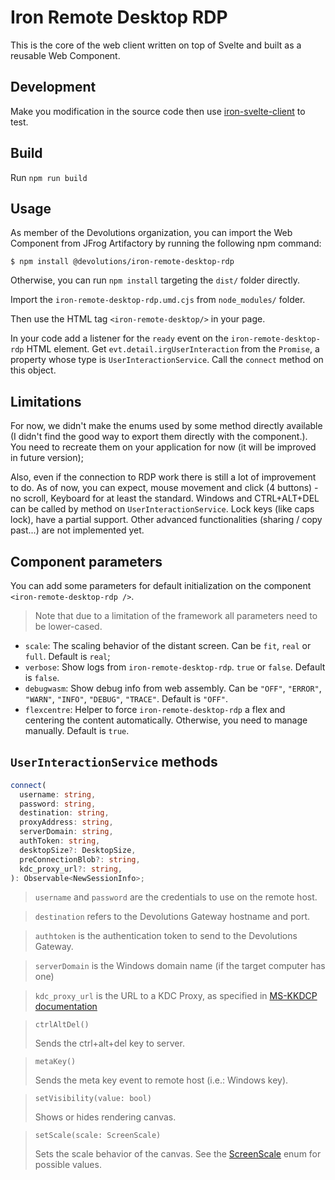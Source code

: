 # Iron Remote Desktop RDP

This is the core of the web client written on top of Svelte and built as a reusable Web Component.

## Development

Make you modification in the source code then use [iron-svelte-client](../iron-svelte-client) to test.

## Build

Run `npm run build`

## Usage

As member of the Devolutions organization, you can import the Web Component from JFrog Artifactory by running the following npm command:

```shell
$ npm install @devolutions/iron-remote-desktop-rdp
```

Otherwise, you can run `npm install` targeting the `dist/` folder directly.

Import the `iron-remote-desktop-rdp.umd.cjs` from `node_modules/` folder.

Then use the HTML tag `<iron-remote-desktop/>` in your page.

In your code add a listener for the `ready` event on the `iron-remote-desktop-rdp` HTML element.
Get `evt.detail.irgUserInteraction` from the `Promise`, a property whose type is `UserInteractionService`.
Call the `connect` method on this object.

## Limitations

For now, we didn't make the enums used by some method directly available (I didn't find the good way to export them directly with the component.).
You need to recreate them on your application for now (it will be improved in future version);

Also, even if the connection to RDP work there is still a lot of improvement to do.
As of now, you can expect, mouse movement and click (4 buttons) - no scroll, Keyboard for at least the standard.
Windows and CTRL+ALT+DEL can be called by method on `UserInteractionService`.
Lock keys (like caps lock), have a partial support.
Other advanced functionalities (sharing / copy past...) are not implemented yet.

## Component parameters

You can add some parameters for default initialization on the component `<iron-remote-desktop-rdp />`.

> Note that due to a limitation of the framework all parameters need to be lower-cased.

- `scale`: The scaling behavior of the distant screen. Can be `fit`, `real` or `full`. Default is `real`;
- `verbose`: Show logs from `iron-remote-desktop-rdp`. `true` or `false`. Default is `false`.
- `debugwasm`: Show debug info from web assembly. Can be `"OFF"`, `"ERROR"`, `"WARN"`, `"INFO"`, `"DEBUG"`, `"TRACE"`. Default is `"OFF"`.
- `flexcentre`: Helper to force `iron-remote-desktop-rdp` a flex and centering the content automatically. Otherwise, you need to manage manually. Default is `true`.

## `UserInteractionService` methods

```ts
connect(
  username: string,
  password: string,
  destination: string,
  proxyAddress: string,
  serverDomain: string,
  authToken: string,
  desktopSize?: DesktopSize,
  preConnectionBlob?: string,
  kdc_proxy_url?: string,
): Observable<NewSessionInfo>;
```

> `username` and `password` are the credentials to use on the remote host.

> `destination` refers to the Devolutions Gateway hostname and port.

> `authtoken` is the authentication token to send to the Devolutions Gateway.

> `serverDomain` is the Windows domain name (if the target computer has one)

> `kdc_proxy_url` is the URL to a KDC Proxy, as specified in [MS-KKDCP documentation](https://learn.microsoft.com/en-us/openspecs/windows_protocols/ms-kkdcp/5bcebb8d-b747-4ee5-9453-428aec1c5c38)

> `ctrlAltDel()`
>
> Sends the ctrl+alt+del key to server.

> `metaKey()`
>
> Sends the meta key event to remote host (i.e.: Windows key).

> `setVisibility(value: bool)`
>
> Shows or hides rendering canvas.

> `setScale(scale: ScreenScale)`
>
> Sets the scale behavior of the canvas.
> See the [ScreenScale](../iron-remote-desktop/src/services/user-interaction-service.ts) enum for possible values.

